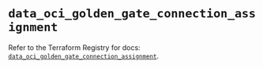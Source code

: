 # `data_oci_golden_gate_connection_assignment`

Refer to the Terraform Registry for docs: [`data_oci_golden_gate_connection_assignment`](https://registry.terraform.io/providers/hashicorp/oci/7.19.0/docs/data-sources/golden_gate_connection_assignment).
